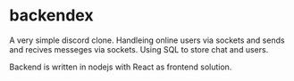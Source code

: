 # backendex
A very simple discord clone. 
Handleing online users via sockets and sends and recives messeges via sockets. 
Using SQL to store chat and users. 

Backend is written in nodejs with React as frontend solution. 
